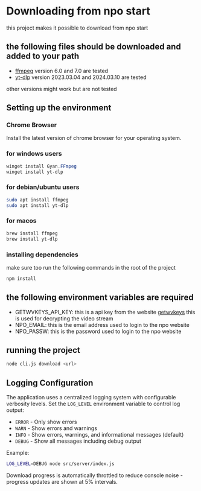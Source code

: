 # Downloading from npo start

this project makes it possible to download from npo start

## the following files should be downloaded and added to your path

- [ffmpeg](https://ffmpeg.org/download.html) version 6.0 and 7.0 are tested
- [yt-dlp](https://github.com/yt-dlp/yt-dlp) version 2023.03.04 and 2024.03.10
  are tested

other versions might work but are not tested

## Setting up the environment

### Chrome Browser

Install the latest version of chrome browser for your operating system.

### for windows users

```powershell
winget install Gyan.FFmpeg
winget install yt-dlp
```

### for debian/ubuntu users

```bash
sudo apt install ffmpeg
sudo apt install yt-dlp
```

### for macos

```bash
brew install ffmpeg
brew install yt-dlp
```

### installing dependencies

make sure too run the following commands in the root of the project

```bash
npm install
```

## the following environment variables are required

- GETWVKEYS_API_KEY: this is a api key from the website
  [getwvkeys](https://getwvkeys.cc) this is used for decrypting the video stream
- NPO_EMAIL: this is the email address used to login to the npo website
- NPO_PASSW: this is the password used to login to the npo website

## running the project

```bash
node cli.js download <url>
```

## Logging Configuration

The application uses a centralized logging system with configurable verbosity levels. Set the `LOG_LEVEL` environment variable to control log output:

- `ERROR` - Only show errors
- `WARN` - Show errors and warnings
- `INFO` - Show errors, warnings, and informational messages (default)
- `DEBUG` - Show all messages including debug output

Example:
```bash
LOG_LEVEL=DEBUG node src/server/index.js
```

Download progress is automatically throttled to reduce console noise - progress updates are shown at 5% intervals.
